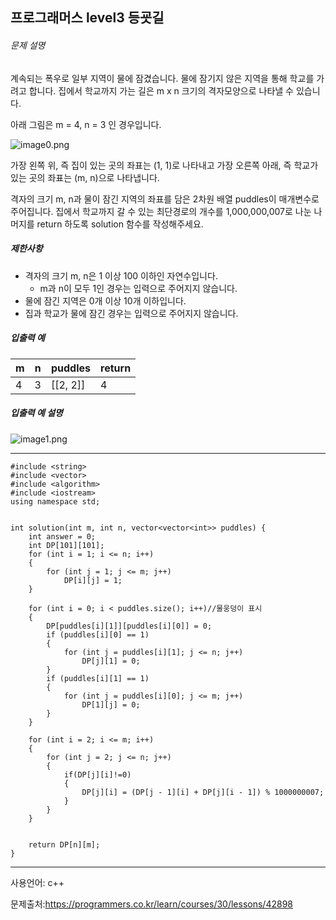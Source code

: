 ## 프로그래머스 level3 등굣길

###### 문제 설명

계속되는 폭우로 일부 지역이 물에 잠겼습니다. 물에 잠기지 않은 지역을 통해 학교를 가려고 합니다. 집에서 학교까지 가는 길은 m x n 크기의 격자모양으로 나타낼 수 있습니다.

아래 그림은 m = 4, n = 3 인 경우입니다.

![image0.png](https://grepp-programmers.s3.amazonaws.com/files/ybm/056f54e618/f167a3bc-e140-4fa8-a8f8-326a99e0f567.png)

가장 왼쪽 위, 즉 집이 있는 곳의 좌표는 (1, 1)로 나타내고 가장 오른쪽 아래, 즉 학교가 있는 곳의 좌표는 (m, n)으로 나타냅니다.

격자의 크기 m, n과 물이 잠긴 지역의 좌표를 담은 2차원 배열 puddles이 매개변수로 주어집니다. 집에서 학교까지 갈 수 있는 최단경로의 개수를 1,000,000,007로 나눈 나머지를 return 하도록 solution 함수를 작성해주세요.

##### 제한사항

- 격자의 크기 m, n은 1 이상 100 이하인 자연수입니다.
  - m과 n이 모두 1인 경우는 입력으로 주어지지 않습니다.
- 물에 잠긴 지역은 0개 이상 10개 이하입니다.
- 집과 학교가 물에 잠긴 경우는 입력으로 주어지지 않습니다.

##### 입출력 예

| m    | n    | puddles  | return |
| ---- | ---- | -------- | ------ |
| 4    | 3    | [[2, 2]] | 4      |

##### 입출력 예 설명

![image1.png](https://grepp-programmers.s3.amazonaws.com/files/ybm/32c67958d5/729216f3-f305-4ad1-b3b0-04c2ba0b379a.png)

___

```
#include <string>
#include <vector>
#include <algorithm>
#include <iostream>
using namespace std;


int solution(int m, int n, vector<vector<int>> puddles) {
	int answer = 0;
	int DP[101][101];
	for (int i = 1; i <= n; i++)
	{
		for (int j = 1; j <= m; j++)
			DP[i][j] = 1;
	}
	
	for (int i = 0; i < puddles.size(); i++)//물웅덩이 표시
	{
		DP[puddles[i][1]][puddles[i][0]] = 0;
		if (puddles[i][0] == 1)
		{
			for (int j = puddles[i][1]; j <= n; j++)
				DP[j][1] = 0;
		}
		if (puddles[i][1] == 1)
		{
			for (int j = puddles[i][0]; j <= m; j++)
				DP[1][j] = 0;
		}
	}

	for (int i = 2; i <= m; i++)
	{
		for (int j = 2; j <= n; j++)
		{
			if(DP[j][i]!=0)
			{
				DP[j][i] = (DP[j - 1][i] + DP[j][i - 1]) % 1000000007;
			}
		}
	}


	return DP[n][m];
}
```

___



사용언어:  c++

문제출처:https://programmers.co.kr/learn/courses/30/lessons/42898